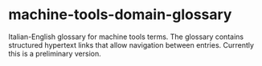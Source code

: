 # machine-tools-domain-glossary
Italian-English glossary for machine tools terms. The glossary contains structured hypertext links that allow navigation between entries. 
Currently this is a preliminary version.  
